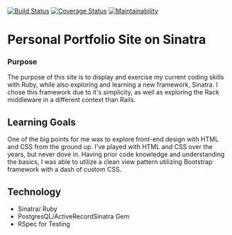 [![Build Status](https://travis-ci.com/colintalex/sinatra_website.svg?branch=master)](https://travis-ci.com/colintalex/sinatra_website) [![Coverage Status](https://coveralls.io/repos/github/colintalex/sinatra_website/badge.svg?branch=master)](https://coveralls.io/github/colintalex/sinatra_website?branch=master)  [![Maintainability](https://api.codeclimate.com/v1/badges/bbd5304a70b1678d7a9a/maintainability)](https://codeclimate.com/github/colintalex/sinatra_website/maintainability)

# Personal Portfolio Site on Sinatra

### Purpose
The purpose of this site is to display and exercise my current coding skills with Ruby, while also exploring and learning a new framework, Sinatra. I chose this
framework due to it's simplicity, as well as exploring the Rack middleware in a different context than Rails. 

## Learning Goals
One of the big points for me was to explore front-end design with HTML and CSS from the ground up. I've played with HTML and CSS over the years, but never dove in. Having prior code knowledge and understanding the basics, I was able to utilize a clean view pattern utilizing Bootstrap framework with a dash of custom CSS.

## Technology
- Sinatra/ Ruby
- PostgresQL/ActiveRecordSinatra Gem
- RSpec for Testing
